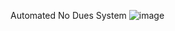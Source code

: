 Automated No Dues System
![image](https://github.com/user-attachments/assets/e7dae263-c297-4004-92b3-a5d696d3ad9b)
